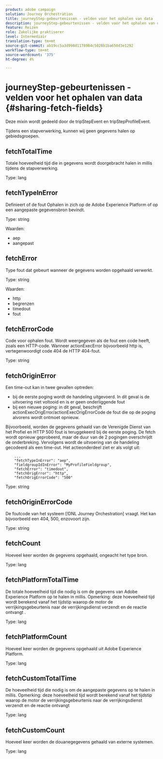 ```yaml
---
product: adobe campaign
solution: Journey Orchestration
title: journeyStep-gebeurtenissen - velden voor het ophalen van data
description: journeyStep-gebeurtenissen - velden voor het ophalen van data
feature: Reizen
role: Zakelijke praktiserer
level: Intermediair
translation-type: tm+mt
source-git-commit: ab19cc5a3d998d1178984c5028b1ba650d3e1292
workflow-type: tm+mt
source-wordcount: '375'
ht-degree: 4%

---
```



# journeyStep-gebeurtenissen - velden voor het ophalen van data {#sharing-fetch-fields}

Deze mixin wordt gedeeld door de tripStepEvent en tripStepProfileEvent.

Tijdens een stapverwerking, kunnen wij geen gegevens halen op gebiedsgroepen.

## fetchTotalTime

Totale hoeveelheid tijd die in gegevens wordt doorgebracht halen in millis tijdens de stapverwerking.

Type: lang

## fetchTypeInError

Definieert of de fout Ophalen in zich op de Adobe Experience Platform of op een aangepaste gegevensbron bevindt.

Type: string

Waarden:
* aep
* aangepast

## fetchError

Type fout dat gebeurt wanneer de gegevens worden opgehaald verwerkt.

Type: string

Waarden:
* http
* begrenzen
* timedout
* fout

## fetchErrorCode

Code voor ophalen fout. Wordt weergegeven als de fout een code heeft, zoals een HTTP-code. Wanneer actionExecError bijvoorbeeld http is, vertegenwoordigt code 404 de HTTP 404-fout.

Type: string

## fetchOriginError

Een time-out kan in twee gevallen optreden:

* bij de eerste poging wordt de handeling uitgevoerd. In dit geval is de uitvoering niet voltooid en is er geen onderliggende fout
* bij een nieuwe poging: in dit geval, beschrijft actionExecOrigError/actionExecOrigErrorCode de fout die op de poging alvorens wordt ontmoet opnieuw.

Bijvoorbeeld, worden de gegevens gehaald van de Verenigde Dienst van het Profiel en HTTP 500 fout is teruggekeerd bij de eerste poging. De fetch wordt opnieuw geprobeerd, maar de duur van de 2 pogingen overschrijdt de onderbreking. Vervolgens wordt de uitvoering van de handeling gecodeerd als een time-out. Het actieonderdeel ziet er als volgt uit:

```
    ...
    "fetchTypeInError": "aep",
    "fieldgroupIdInError": "MyProfileFieldgroup",
    "fetchError": "timedout",
    "fetchOrigError": "http",
    "fetchOrigErrorCode": "500"
```

Type: string

## fetchOriginErrorCode

De foutcode van het systeem [!DNL Journey Orchestration] vraagt. Het kan bijvoorbeeld een 404, 500, enzovoort zijn.

Type: string

## fetchCount

Hoeveel keer worden de gegevens opgehaald, ongeacht het type bron.

Type: lang

## fetchPlatformTotalTime

De totale hoeveelheid tijd die nodig is om de gegevens van Adobe Experience Platform op te halen in millis. Opmerking: deze hoeveelheid tijd wordt berekend vanaf het tijdstip waarop de motor de verrijkingsgebeurtenis naar de verrijkingsdienst verzendt en de reactie ontvangt .

Type: lang

## fetchPlatformCount

Hoeveel keer worden de gegevens opgehaald uit Adobe Experience Platform.

Type: lang

## fetchCustomTotalTime

De hoeveelheid tijd die nodig is om de aangepaste gegevens op te halen in millis. Opmerking: deze hoeveelheid tijd wordt berekend vanaf het tijdstip waarop de motor de verrijkingsgebeurtenis naar de verrijkingsdienst verzendt en de reactie ontvangt

Type: lang

## fetchCustomCount

Hoeveel keer worden de douanegegevens gehaald van externe systemen.

Type: lang
